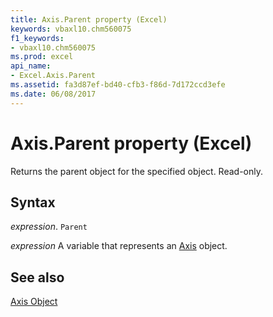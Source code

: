 ```yaml
---
title: Axis.Parent property (Excel)
keywords: vbaxl10.chm560075
f1_keywords:
- vbaxl10.chm560075
ms.prod: excel
api_name:
- Excel.Axis.Parent
ms.assetid: fa3d87ef-bd40-cfb3-f86d-7d172ccd3efe
ms.date: 06/08/2017
---
```



# Axis.Parent property (Excel)

Returns the parent object for the specified object. Read-only.


## Syntax

_expression_. `Parent`

_expression_ A variable that represents an [Axis](Excel.Axis-graph-object.md) object.


## See also


[Axis Object](Excel.Axis(object).md)

